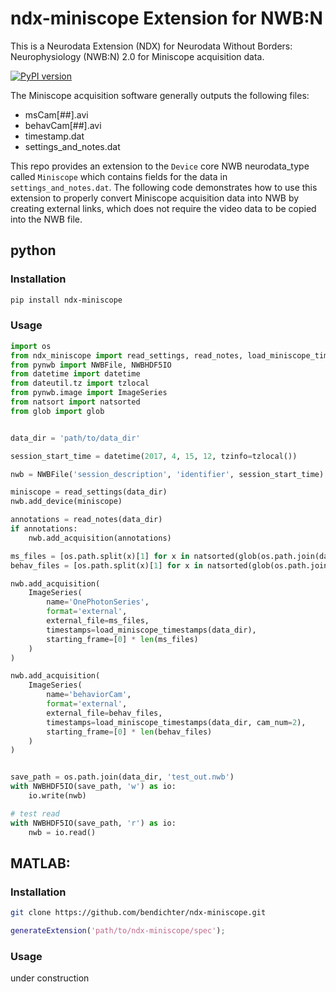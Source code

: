 # ndx-miniscope Extension for NWB:N

This is a Neurodata Extension (NDX) for Neurodata Without Borders: Neurophysiology (NWB:N) 2.0 for Miniscope acquisition data.

[![PyPI version](https://badge.fury.io/py/ndx-miniscope.svg)](https://badge.fury.io/py/ndx-miniscope)

The Miniscope acquisition software generally outputs the following files:

* msCam[##].avi
* behavCam[##].avi
* timestamp.dat
* settings_and_notes.dat

This repo provides an extension to the `Device` core NWB neurodata_type called `Miniscope` which contains fields for the data in `settings_and_notes.dat`. The following code demonstrates how to use this extension to properly convert Miniscope acquisition data into NWB by creating external links, which does not require the video data to be copied into the NWB file.

## python
### Installation
```bash
pip install ndx-miniscope
```

### Usage


```python
import os
from ndx_miniscope import read_settings, read_notes, load_miniscope_timestamps
from pynwb import NWBFile, NWBHDF5IO
from datetime import datetime
from dateutil.tz import tzlocal
from pynwb.image import ImageSeries
from natsort import natsorted
from glob import glob


data_dir = 'path/to/data_dir'

session_start_time = datetime(2017, 4, 15, 12, tzinfo=tzlocal())

nwb = NWBFile('session_description', 'identifier', session_start_time)

miniscope = read_settings(data_dir)
nwb.add_device(miniscope)

annotations = read_notes(data_dir)
if annotations:
    nwb.add_acquisition(annotations)

ms_files = [os.path.split(x)[1] for x in natsorted(glob(os.path.join(data_dir, 'msCam*.avi')))]
behav_files = [os.path.split(x)[1] for x in natsorted(glob(os.path.join(data_dir, 'behavCam*.avi')))]

nwb.add_acquisition(
    ImageSeries(
        name='OnePhotonSeries',
        format='external',
        external_file=ms_files,
        timestamps=load_miniscope_timestamps(data_dir),
        starting_frame=[0] * len(ms_files)
    )
)

nwb.add_acquisition(
    ImageSeries(
        name='behaviorCam',
        format='external',
        external_file=behav_files,
        timestamps=load_miniscope_timestamps(data_dir, cam_num=2),
        starting_frame=[0] * len(behav_files)
    )
)


save_path = os.path.join(data_dir, 'test_out.nwb')
with NWBHDF5IO(save_path, 'w') as io:
    io.write(nwb)

# test read
with NWBHDF5IO(save_path, 'r') as io:
    nwb = io.read()
```


## MATLAB:
### Installation
```bash
git clone https://github.com/bendichter/ndx-miniscope.git
```
```matlab
generateExtension('path/to/ndx-miniscope/spec');
```

### Usage
under construction
